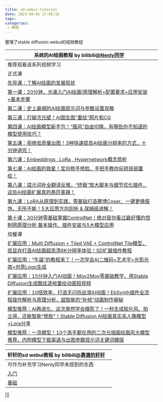 ```yaml
---
title: sd-webui-tutorial
date: 2023-08-01 17:09:18
tags:
categories:
 - 教程
---
```

整理了stable diffusion webui的视频教程
<!-- more -->
|系统的AI绘画教程 by bilibili@[Nenly同学](https://space.bilibili.com/1814756990) ||
|---|---|
|推荐观看该系列视频学习||
|正式课||
|[先导课：了解AI绘画的发展现状](https://www.bilibili.com/video/BV16u411j7u3)|
|[第一课：20分钟，光速入门AI绘画!原理解析+配置要求+应用安装+基本步骤](https://www.bilibili.com/video/BV1As4y127HW)|
|[第二课：史上最细的AI绘画提示词与参数设置攻略](https://www.bilibili.com/video/BV12X4y1r7QB)|
|[第三课：打破次元壁！AI图生图“重绘”照片和CG](https://www.bilibili.com/video/BV1Lh411u7vs)|
|[第四课：AI绘画模型新手包！“画风”自由切换，有哪些你不知道的模型使用技巧？](https://www.bilibili.com/video/BV1Us4y117Rg)|
|[第五课：拒绝低质量出图！3种快速提高AI绘画分辨率的方式，十分钟讲完！](https://www.bilibili.com/video/BV11m4y12727)|
|[第六课：Embeddings , LoRa , Hypernetwork概念简析](https://www.bilibili.com/video/BV1th4y1p7fH)|
|[第七课：AI绘画的救星！定向修手修脸，手把手教你玩转局部重绘！](https://www.bilibili.com/video/BV1uL411e7Uk)|
|[第八课：提示词补全翻译反推，“终极”放大脚本与细节优化插件，这些AI绘画扩展真的泰厉害辣！](https://www.bilibili.com/video/BV1hz4y1a76M)|
|[第九课：LoRA从原理到实践，零基础打造赛博Coser、一键更换服饰，无所不能！5大应用方向剖析 & 保姆级讲解！](https://www.bilibili.com/video/BV1nL411B7XT)|
|[第十课：30分钟零基础掌握ControlNet！绝对是你看过最好懂的控制网原理分析  基本操作、插件安装与5大模型应用](https://www.bilibili.com/video/BV1Ds4y1e7ZB)|
|加餐课||
|[扩展应用：Multi Diffusion + Tiled VAE + ControlNet Tile模型，低显存打造AI绘画超高清6K分辨率体验！SD扩展插件教程](https://www.bilibili.com/video/BV1Su4y1d7Dp)|
|[扩展应用：“牛逼”的教程来了！一次学会AI二维码+艺术字+光影光效+创意Logo生成](https://www.bilibili.com/video/BV1gX4y1J7ei)|
|[扩展应用：15分钟入门AI动画！Mov2Mov零基础教学，用Stable Diffusion生成酷炫逐帧重绘动画短视频](https://www.bilibili.com/video/BV1Su411b7Nm)|
|[扩展应用：10倍效率，打造无闪烁丝滑AI动画！EbSynth插件全流程操作解析与原理分析，超智能的“补帧”动画制作揭秘](https://www.bilibili.com/video/BV1uX4y1H7U3)|
|[模型推荐：AI再进化，这次竟然学会摄影了！一秒生成胶片风、拍立得，还能智能“修脸”！Stable Diffusion AI绘画真实系人像模型+Lora分享](https://www.bilibili.com/video/BV1DP41167bZ)|
|[模型推荐：一流模型！10个高手都在用的二次元插画绘画风大模型推荐，内附模型下载渠道与出图参数提示词关键词模版](https://www.bilibili.com/video/BV1Us4y1M7x4)|

|轩轩的sd webui教程 by bilibili@[靠谱的轩轩](https://space.bilibili.com/1642297)||
|---|---
|可作为补充学习Nenly同学未提到的东西
|[入门](https://www.bilibili.com/video/BV1HT411e7Tf)|
|[基础](https://www.bilibili.com/video/BV1LM4y1m7f7)|

|||